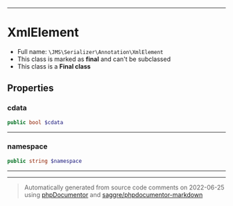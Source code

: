 ***

# XmlElement





* Full name: `\JMS\Serializer\Annotation\XmlElement`
* This class is marked as **final** and can't be subclassed
* This class is a **Final class**



## Properties


### cdata



```php
public bool $cdata
```






***

### namespace



```php
public string $namespace
```






***



***
> Automatically generated from source code comments on 2022-06-25 using [phpDocumentor](http://www.phpdoc.org/) and [saggre/phpdocumentor-markdown](https://github.com/Saggre/phpDocumentor-markdown)
